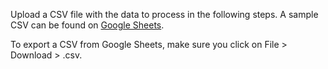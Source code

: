 Upload a CSV file with the data to process in the following steps. A sample CSV can be found on [Google Sheets](https://docs.google.com/spreadsheets/d/1k8L1M9Ptxz_fBlZlGe0f-X4wCRIfmmRrISLy3c5EqUk/edit#gid=0).

To export a CSV from Google Sheets, make sure you click on File > Download > .csv.
